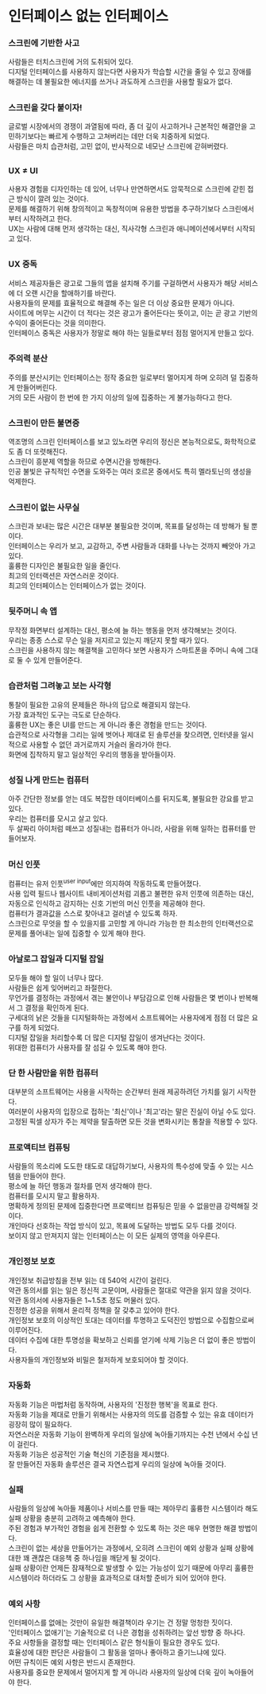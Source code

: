 # 인터페이스 없는 인터페이스

### 스크린에 기반한 사고
사람들은 터치스크린에 거의 도취되어 있다.  
디지털 인터페이스를 사용하지 않는다면 사용자가 학습할 시간을 줄일 수 있고 장애를 해결하는 데 불필요한 에너지를 쓰거나 과도하게 스크린을 사용할 필요가 없다.  

##

### 스크린을 갖다 붙이자!
글로벌 시장에서의 경쟁이 과열됨에 따라, 좀 더 깊이 사고하거나 근본적인 해결안을 고민하기보다는 빠르게 수행하고 고쳐버리는 데만 더욱 치중하게 되었다.  
사람들은 마치 습관처럼, 고민 없이, 반사적으로 네모난 스크린에 갇혀버렸다.  

##

### UX ≠ UI
사용자 경험을 디자인하는 데 있어, 너무나 만연하면서도 암묵적으로 스크린에 갇힌 접근 방식이 깔려 있는 것이다.  
문제를 해결하기 위해 창의적이고 독창적이며 유용한 방법을 추구하기보다 스크린에서부터 시작하려고 한다.  
UX는 사람에 대해 먼저 생각하는 대신, 직사각형 스크린과 애니메이션에서부터 시작되고 있다.  

##

### UX 중독
서비스 제공자들은 광고로 그들의 앱을 설치해 주기를 구걸하면서 사용자가 해당 서비스에 더 오랜 시간을 할애하기를 바란다.  
사용자들의 문제를 효율적으로 해결해 주는 일은 더 이상 중요한 문제가 아니다.  
사이트에 머무는 시간이 더 적다는 것은 광고가 줄어든다는 뜻이고, 이는 곧 광고 기반의 수익이 줄어든다는 것을 의미한다.  
인터페이스 중독은 사용자가 정말로 해야 하는 일들로부터 점점 멀어지게 만들고 있다.  

##

### 주의력 분산
주의를 분산시키는 인터페이스는 정작 중요한 일로부터 멀어지게 하며 오히려 덜 집중하게 만들어버린다.  
거의 모든 사람이 한 번에 한 가지 이상의 일에 집중하는 게 불가능하다고 한다.  

##

### 스크린이 만든 불면증
역조명의 스크린 인터페이스를 보고 있노라면 우리의 정신은 본능적으로도, 화학적으로도 좀 더 또렷해진다.  
스크린이 흥분제 역할을 하므로 수면시간을 방해한다.  
인공 불빛은 규칙적인 수면을 도와주는 여러 호르몬 중에서도 특히 멜라토닌의 생성을 억제한다.  

##

### 스크린이 없는 사무실
스크린과 보내는 많은 시간은 대부분 불필요한 것이며, 목표를 달성하는 데 방해가 될 뿐이다.  
인터페이스는 우리가 보고, 교감하고, 주변 사람들과 대화를 나누는 것까지 빼앗아 가고 있다.  
훌륭한 디자인은 불필요한 일을 줄인다.  
최고의 인터랙션은 자연스러운 것이다.  
최고의 인터페이스는 인터페이스가 없는 것이다.  

##

### 뒷주머니 속 앱
무작정 화면부터 설계하는 대신, 평소에 늘 하는 행동을 먼저 생각해보는 것이다.  
우리는 종종 스스로 무슨 일을 저지르고 있는지 깨닫지 못할 때가 있다.  
스크린을 사용하지 않는 해결책을 고민하다 보면 사용자가 스마트폰을 주머니 속에 그대로 둘 수 있게 만들어준다.  

##

### 습관처럼 그려놓고 보는 사각형
통찰이 필요한 고유의 문제들은 하나의 답으로 해결되지 않는다.  
가장 효과적인 도구는 극도로 단순하다.  
훌륭한 UX는 좋은 UI를 만드는 게 아니라 좋은 경험을 만드는 것이다.  
습관적으로 사각형을 그리는 일에 벗어나 제대로 된 솔루션을 찾으려면, 인터넷을 일시적으로 사용할 수 없던 과거로까지 거슬러 올라가야 한다.  
화면에 집착하지 말고 일상적인 우리의 행동을 받아들이자.  

## 

### 성질 나게 만드는 컴퓨터
아주 간단한 정보를 얻는 데도 복잡한 데이터베이스를 뒤지도록, 불필요한 강요를 받고 있다.  
우리는 컴퓨터를 모시고 살고 있다.  
두 살짜리 아이처럼 떼쓰고 성질내는 컴퓨터가 아니라, 사람을 위해 일하는 컴퓨터를 만들어보자.  

##

### 머신 인풋
컴퓨터는 유저 인풋<sup>user input</sup>에만 의지하여 작동하도록 만들어졌다.  
사용 입력 필드나 웹사이트 내비게이션처럼 괴롭고 불편한 유저 인풋에 의존하는 대신, 자동으로 인식하고 감지하는 신호 기반의 머신 인풋을 제공해야 한다.  
컴퓨터가 결과값을 스스로 찾아내고 걸러낼 수 있도록 하자.  
스크린으로 무엇을 할 수 있을지를 고민할 게 아니라 가능한 한 최소한의 인터랙션으로 문제를 풀어내는 일에 집중할 수 있게 해야 한다.  

##

### 아날로그 잡일과 디지털 잡일
모두들 해야 할 일이 너무나 많다.  
사람들은 쉽게 잊어버리고 좌절한다.  
무언가를 결정하는 과정에서 겪는 불안이나 부담감으로 인해 사람들은 몇 번이나 반복해서 그 결정을 확인하게 된다.  
구세대의 낡은 것들을 디지털화하는 과정에서 소프트웨어는 사용자에게 점점 더 많은 요구를 하게 되었다.  
디지털 잡일을 처리할수록 더 많은 디지털 잡일이 생겨난다는 것이다.  
위대한 컴퓨터가 사용자를 잘 섬길 수 있도록 해야 한다.  

##

### 단 한 사람만을 위한 컴퓨터
대부분의 소프트웨어는 사용을 시작하는 순간부터 원래 제공하려던 가치를 잃기 시작한다.  
여러분이 사용자의 입장으로 접하는 '최신'이나 '최고'라는 말은 진실이 아닐 수도 있다.  
고정된 픽셀 상자가 주는 제약을 탈출하면 모든 것을 변화시키는 통찰을 적용할 수 있다.  

##

### 프로액티브 컴퓨팅
사람들의 목소리에 도도한 태도로 대답하기보다, 사용자의 특수성에 맞출 수 있는 시스템을 만들어야 한다.  
평소에 늘 하던 행동과 절차를 먼저 생각해야 한다.  
컴퓨터를 모시지 말고 활용하자.  
명확하게 정의된 문제에 집중한다면 프로액티브 컴퓨팅은 믿을 수 없을만큼 강력해질 것이다.  
개인마다 선호하는 작업 방식이 있고, 목표에 도달하는 방법도 모두 다를 것이다.  
보이지 않고 만져지지 않는 인터페이스는 이 모든 실제의 영역을 아우른다.  

##

### 개인정보 보호
개인정보 취급방침을 전부 읽는 데 540억 시간이 걸린다.  
약관 동의서를 읽는 일은 정신적 고문이며, 사람들은 절대로 약관을 읽지 않을 것이다.  
약관 동의서에 사용자들은 1~1.5초 정도 머물러 있다.  
진정한 성공을 위해서 윤리적 정책을 잘 갖추고 있어야 한다.  
개인정보 보호의 이상적인 토대는 데이터를 투명하고 도덕진인 방법으로 수집함으로써 이루어진다.  
데이터 수집에 대한 투명성을 확보하고 신뢰를 얻기에 삭제 기능은 더 없이 좋은 방법이다.  
사용자들의 개인정보와 비밀은 철저하게 보호되어야 할 것이다.  

##

### 자동화
자동화 기능은 마법처럼 동작하며, 사용자의 '진정한 행복'을 목표로 한다.  
자동화 기능을 제대로 만들기 위해서는 사용자의 의도를 검증할 수 있는 유효 데이터가 굉장히 많이 필요하다.  
자연스러운 자동화 기능이 완벽하게 우리의 일상에 녹아들기까지는 수천 년에서 수십 년이 걸린다.  
자동화 기능은 성공적인 기술 혁신의 기준점을 제시했다.  
잘 만들어진 자동화 솔루션은 결국 자연스럽게 우리의 일상에 녹아들 것이다.  

##

### 실패
사람들의 일상에 녹아들 제품이나 서비스를 만들 때는 제아무리 훌륭한 시스템이라 해도 실패 상황을 충분히 고려하고 예측해야 한다.  
주된 경험과 부가적인 경험을 쉽게 전환할 수 있도록 하는 것은 매우 현명한 해결 방법이다.  
스크린이 없는 세상을 만들어가는 과정에서, 오히려 스크린이 예외 상황과 실패 상황에 대한 꽤 괜찮은 대응책 중 하나임을 깨닫게 될 것이다.  
실패 상황이란 언제든 잠재적으로 발생할 수 있는 가능성이 있기 때문에 아무리 훌륭한 시스템이라 하더라도 그 상황을 효과적으로 대처할 준비가 되어 있어야 한다.  

##

### 예외 사항
인터페이스를 없애는 것만이 유일한 해결책이라 우기는 건 정말 멍청한 짓이다.  
'인터페이스 없애기'는 기술적으로 더 나은 경험을 성취하려는 앞선 방향 중 하나다.  
주요 사항들을 결정할 때는 인터페이스 같은 형식들이 필요한 경우도 있다.  
효율성에 대한 판단은 사람들이 그 활동을 얼마나 좋아하고 즐기느냐에 있다.  
어떤 규칙이든 예외 사항은 반드시 존재한다.  
사용자를 중요한 문제에서 멀어지게 할 게 아니라 사용자의 일상에 더욱 깊이 녹아들어야 한다.  

##
